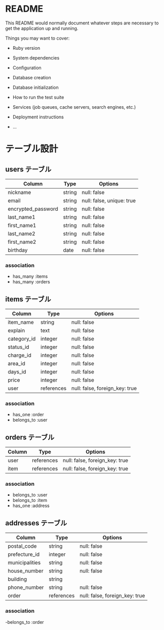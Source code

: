 # README

This README would normally document whatever steps are necessary to get the
application up and running.

Things you may want to cover:

* Ruby version

* System dependencies

* Configuration

* Database creation

* Database initialization

* How to run the test suite

* Services (job queues, cache servers, search engines, etc.)

* Deployment instructions

* ...

# テーブル設計

## users テーブル

| Column              | Type   |  Options                  |
|---------------------|--------|---------------------------|
| nickname            | string | null: false               |
| email               | string | null: false, unique: true |
| encrypted_password  | string | null: false               |
| last_name1          | string | null: false               |
| first_name1         | string | null: false               |
| last_name2          | string | null: false               |
| first_name2         | string | null: false               |
| birthday            | date   | null: false               |

### association
- has_many :items
- has_many :orders

## items テーブル

| Column              | Type       |  Options                        |
|---------------------|------------|---------------------------------|
| item_name           | string     | null: false                     |
| explain             | text       | null: false                     |
| category_id         | integer    | null: false                     |
| status_id           | integer    | null: false                     |
| charge_id           | integer    | null: false                     |
| area_id             | integer    | null: false                     |
| days_id             | integer    | null: false                     |
| price               | integer    | null: false                     |
| user                | references | null: false, foreign_key: true  |

### association
- has_one :order
- belongs_to :user

## orders テーブル

| Column              | Type       |  Options                        |
|---------------------|------------|---------------------------------|
| user                | references | null: false, foreign_key: true  |
| item                | references | null: false, foreign_key: true  |

### association
- belongs_to :user
- belongs_to :item
- has_one :address

## addresses テーブル

| Column              | Type       |  Options                        |
|---------------------|------------|---------------------------------|
| postal_code         | string     | null: false                     |
| prefecture_id       | integer    | null: false                     |
| municipalities      | string     | null: false                     |
| house_number        | string     | null: false                     |
| building            | string     |                                 |
| phone_number        | string     | null: false                     |
| order               | references | null: false, foreign_key: true  |

### association
-belongs_to :order